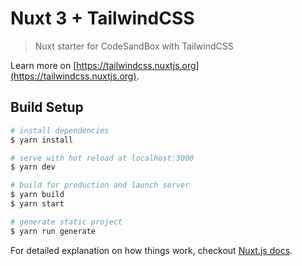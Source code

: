 # Nuxt 3 + TailwindCSS

> Nuxt starter for CodeSandBox with TailwindCSS

Learn more on [https://tailwindcss.nuxtjs.org](https://tailwindcss.nuxtjs.org).

## Build Setup

```bash
# install dependencies
$ yarn install

# serve with hot reload at localhost:3000
$ yarn dev

# build for production and launch server
$ yarn build
$ yarn start

# generate static project
$ yarn run generate
```

For detailed explanation on how things work, checkout [Nuxt.js docs](https://nuxtjs.org).

